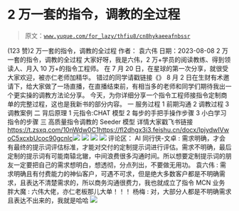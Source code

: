 # 2 万一套的指令，调教的全过程

> 原文：[`www.yuque.com/for_lazy/thfiu8/cn8hykaeeafnbssr`](https://www.yuque.com/for_lazy/thfiu8/cn8hykaeeafnbssr)

<ne-h2 id="fdc66f8e" data-lake-id="fdc66f8e"><ne-heading-ext><ne-heading-anchor></ne-heading-anchor><ne-heading-fold></ne-heading-fold></ne-heading-ext><ne-heading-content><ne-text id="u0a1a11a3">(123 赞)2 万一套的指令，调教的全过程</ne-text></ne-heading-content></ne-h2> <ne-p id="u73955a8c" data-lake-id="u73955a8c"><ne-text id="u2ba05a10">作者： 袁六伟</ne-text></ne-p> <ne-p id="u56a9ff4a" data-lake-id="u56a9ff4a"><ne-text id="u98d3b9c1">日期：2023-08-08</ne-text></ne-p> <ne-p id="ue3a229d2" data-lake-id="ue3a229d2"><ne-text id="u17e7b653">2 万一套的指令，调教的全过程</ne-text></ne-p> <ne-p id="u8ef1b39f" data-lake-id="u8ef1b39f"><ne-text id="u4763143b">大家好呀，我是六伟，2 万+学员的阅读教练、得到领读人、月入 10 万+的指令工程师。</ne-text></ne-p> <ne-p id="u39488d06" data-lake-id="u39488d06"><ne-text id="u8db81e45">在 7 月 20 日，在星球的第一次分享，就很受大家欢迎，被亦仁老师加精华。</ne-text></ne-p> <ne-p id="u571c6fb7" data-lake-id="u571c6fb7"><ne-text id="ucfbff90c">错过的同学请戳链接《》</ne-text></ne-p> <ne-p id="ub2a88811" data-lake-id="ub2a88811"><ne-text id="u42e7e0b2">8 月 2 日在生财有术邀请下，给大家做了一场直播，在直播结束前，有相当多的老师和同学们期待我出一个更实操的调教方法论分享。</ne-text></ne-p> <ne-p id="u0ce5e3a1" data-lake-id="u0ce5e3a1"><ne-text id="u4f4ce516">今天，为你详细分享一个指令工程师接指令定制商单的完整过程，这也是我新书的部分内容。</ne-text></ne-p> <ne-p id="u7c512fd8" data-lake-id="u7c512fd8"><ne-text id="u8a0f0c0c">一 服务过程</ne-text></ne-p> <ne-p id="u915f109d" data-lake-id="u915f109d"><ne-text id="ub4af339f">1 前期沟通</ne-text> <ne-text id="u167ce488">2 调教过程</ne-text> <ne-text id="u04c1b3c8">3 调教案例</ne-text></ne-p> <ne-p id="ua1cf2176" data-lake-id="ua1cf2176"><ne-text id="u4dc058fa">二 背后原理</ne-text></ne-p> <ne-p id="u024e21cb" data-lake-id="u024e21cb"><ne-text id="u5f0e2f9f">1 元指令:CHAT 模型</ne-text> <ne-text id="u50dd9974">2 每步的手把手操作步骤</ne-text> <ne-text id="u03d67d3b">3 小白学习指令的步骤</ne-text></ne-p> <ne-p id="u2185ff48" data-lake-id="u2185ff48"><ne-text id="ud42c9751">三 高质量指令调教的 Seeder 模型</ne-text></ne-p> <ne-p id="uf8a12f29" data-lake-id="uf8a12f29"><ne-text id="u91a784ab">详情大家戳飞书链接</ne-text> [<ne-text id="ubec736db">https://t.zsxq.com/10nWdw0C1</ne-text>](https://t.zsxq.com/10nWdw0C1)[<ne-text id="ub66496fa">https://fl2dhgx3i3.feishu.cn/docx/IpjydwIVwoC5xcxbUcoc90gcnlc</ne-text>](https://fl2dhgx3i3.feishu.cn/docx/IpjydwIVwoC5xcxbUcoc90gcnlc)<ne-card data-card-name="image" data-card-type="inline" id="CBtBp" data-event-boundary="card">![](img/944498affe37b8cddc0360e0d31ffb3d.png)</ne-card></ne-p> <ne-p id="u9c930cf2" data-lake-id="u9c930cf2"><ne-card data-card-name="image" data-card-type="inline" id="jLikp" data-event-boundary="card">![](img/c9cd53fcfd6ec5fb5fb129c2f4ccd79f.png)</ne-card></ne-p> <ne-p id="u73f07d22" data-lake-id="u73f07d22"><ne-card data-card-name="image" data-card-type="inline" id="uQZa7" data-event-boundary="card">![](img/12cb9ffec215f2850225258388248966.png)</ne-card></ne-p> <ne-p id="uc1e9f601" data-lake-id="uc1e9f601"><ne-card data-card-name="image" data-card-type="inline" id="MSIJr" data-event-boundary="card">![](img/f6517122eb19c7ff5f2da31de23687ed.png)</ne-card></ne-p> <ne-hole id="ucc2f1681" data-lake-id="ucc2f1681"><ne-card data-card-name="hr" data-card-type="block" id="dTIvx" data-event-boundary="card"><ne-p id="ue2eb9b2d" data-lake-id="ue2eb9b2d"><ne-text id="u67c5f5a3">评论区：</ne-text></ne-p> <ne-p id="u5bbd43d9" data-lake-id="u5bbd43d9"><ne-text id="u60ed0c72">AI 同行侠-文卓 : 需求明确，才会有最终的提示词评估标准，才能对交付的定制提示词进行评估。需求不明确，最后定制的提示词有可能南辕北辙，中间浪费很多沟通时间。所以想要定制提示词的朋友一定要把自己的需求想明白，想透彻，分点列出，不要做无用功。</ne-text> <ne-text id="u91511fd1">袁六伟 : 需求明确且有付费能力的神仙客户，可遇不可求，但是绝大多数客户都是不明确需求，且表达不清楚需求的，所以商务沟通很费力，我也就成立了指令 MCN 业务</ne-text> <ne-text id="u0f214654">胖大魔 : 六伟大佬，亦仁老板那儿大单！！！</ne-text> <ne-text id="u934d15e8">杨梅 : 对，大部分人都是不明确需求且表达不出来的，我就是哈哈</ne-text></ne-p> <ne-p id="uda8d19bc" data-lake-id="uda8d19bc"><ne-card data-card-name="image" data-card-type="inline" id="gfeVE" data-event-boundary="card">![](img/894d30a529e7c37bcd3392323c99941c.png)</ne-card></ne-p> <ne-hole id="u5a1d0019" data-lake-id="u5a1d0019"><ne-card data-card-name="hr" data-card-type="block" id="a8Yhf" data-event-boundary="card"></ne-card></ne-hole></ne-card></ne-hole>